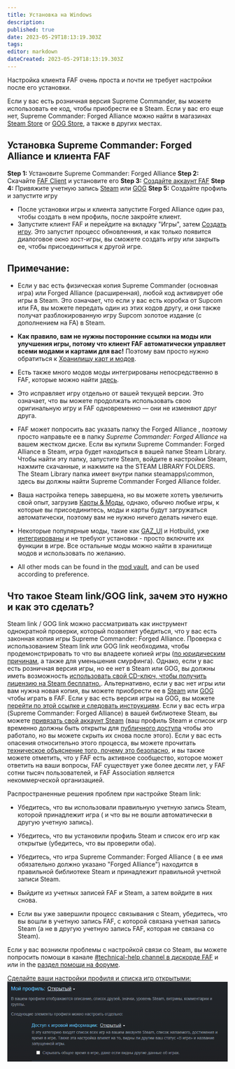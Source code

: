 ```yaml
---
title: Установка на Windows
description: 
published: true
date: 2023-05-29T18:13:19.303Z
tags: 
editor: markdown
dateCreated: 2023-05-29T18:13:19.303Z
---
```


Настройка клиента FAF очень проста и почти не требует настройки после его установки.

Если у вас есть розничная версия Supreme Commander, вы можете использовать ее код, чтобы приобрести ее в Steam.  Если у вас его еще нет, Supreme Commander: Forged Alliance можно найти в магазинах [Steam Store](http://store.steampowered.com/app/9420/) or [GOG Store](https://www.gog.com/game/supreme_commander_gold_edition), а также в других местах.

## Установка Supreme Commander: Forged Alliance и клиента FAF

**Step 1:**  Установите Supreme Commander: Forged Alliance
**Step 2:** Скачайте [FAF Client](https://github.com/FAForever/downlords-faf-client/releases/download/v2023.1.2/faf_windows-x64_2023_1_2.exe) и установите его
**Step 3:** [Создайте аккаунт FAF](https://faforever.com/account/register)
**Step 4:** Привяжите учетную запись [Steam](https://www.faforever.com/account/link) или [GOG](https://www.faforever.com/account/linkGog)
**Step 5:** Создайте профиль и запустите игру
- После установки игры и клиента запустите Forged Alliance один раз, чтобы создать в нем профиль, после закройте клиент.
- Запустите клиент FAF и перейдите на вкладку "Игры", затем [Создать игру](/Host-and-join-games). Это запустит процесс обновленния, и как только появится диалоговое окно хост-игры, вы сможете создать игру или закрыть ее, чтобы присоединиться к другой игре.

## Примечание:
- Если у вас есть физическая копия Supreme Commander (основная игра) или Forged Alliance (расширенная), любой код активирует обе игры в Steam. Это означает, что если у вас есть коробка от Supcom или FA, вы можете передать один из этих кодов другу, и они также получат разблокированную игру Supcom золотое издание (с дополнением на FA) в Steam.
 - **Как правило, вам не нужны посторонние ссылки на моды или улучшения игры, потому что клиент FAF автоматически управляет всеми модами и картами для вас!** Поэтому вам просто нужно обратиться к [Хранилищу карт и модов](/Map-&-Mod-Vault).

- Есть также много модов моды интегрированы непосредственно в FAF, которые можно найти [здесь](/Game-Modifications-(Mods)).

 - Это исправляет игру отдельно от вашей текущей версии. Это означает, что вы можете продолжать использовать свою оригинальную игру и FAF одновременно — они не изменяют друг друга.
- FAF может попросить вас указать папку the Forged Alliance , поэтому просто направьте ее в папку *Supreme Commander: Forged Alliance* на вашем жестком диске. Если вы купили Supreme Commander: Forged Alliance в Steam, игра будет находиться в вашей папке Steam Library. Чтобы найти эту папку, запустите Steam, войдите в настройки Steam, нажмите скачанные, и нажмите на the STEAM LIBRARY FOLDERS. The Steam Library папка имеет внутри папки steamapps\\common, здесь вы должны найти Supreme Commander Forged Alliance folder.
- Ваша настройка теперь завершена, но вы можете хотеть увеличить свой опыт, загрузив  [Карты & Моды](/Map-&-Mod-Vault), однако, обычно любые игры, к которые вы присоединитесь, моды и карты будут загружаться автоматически, поэтому вам не нужно ничего делать ничего еще.

- Некоторые популярные моды, такие как [GAZ_UI](https://wiki.faforever.com/en/Mods/GAZ_UI) и Hotbuild, уже [интегрированы](/Game-Modifications-(Mods)#Integrated-Mods) и не требуют установки - просто включите их функции в игре. Все остальные моды можно найти в хранилище модов и использовать по желанию.

- All other mods can be found in the [mod vault](/Map-&-Mod-Vault#mod-vault), and can be used according to preference.

## Что такое Steam link/GOG link, зачем это нужно и как это сделать?

Steam link / GOG link можно рассматривать как инструмент однократной проверки, который позволяет убедиться, что у вас есть законная копия игры Supreme Commander: Forged Alliance. Проверка с использованием Steam link или GOG link необходима, чтобы продемонстрировать то что вы владеете копией игры ([по юридическим причинам](https://forum.faforever.com/topic/252/why-do-i-need-to-link-my-account-to-steam), а также для уменьшения смурфинга). Однако, если у вас есть розничная версия игры, но ее нет в Steam или GOG, вы должны иметь возможность  [использовать свой CD-ключ, чтобы получить лицензию на Steam бесплатно.](https://help.steampowered.com/ru/faqs/view/0e71-0971-324a-1161).  Альтернативно, если у вас нет игры или вам нужна новая копия, вы можете приобрести ее в [Steam](https://store.steampowered.com/app/9420) или [GOG](https://www.gog.com/en/game/supreme_commander_gold_edition) чтобы играть в FAF.  Если у вас есть версия игры на GOG, вы можете  [перейти по этой ссылке и следовать инструкциям](https://www.faforever.com/account/linkGog).  Если у вас есть игра (Supreme Commander: Forged Alliance) в вашей библиотеке Steam, вы можете [привязать свой аккаунт Steam](https://www.faforever.com/account/link) (ваш профиль Steam и список игр временно должны быть открыты для [публичного доступа](https://help.steampowered.com/ru/faqs/view/588C-C67D-0251-C276) чтобы это работало, но вы можете скрыть их снова после этого). Если у вас есть опасения относительно этого процесса, вы можете прочитать [техническое объяснение того, почему это безопасно](https://forum.faforever.com/topic/279/the-steam-login-is-suspicious-are-you-stealing-my-account), и вы также можете отметить, что у FAF есть активное сообщество, которое может ответить на ваши вопросы, FAF существует уже более десяти лет, у FAF сотни тысяч пользователей, и FAF Association является некоммерческой организацией.

Распространенные решения проблем при настройке Steam link:

* Убедитесь, что вы использовали правильную учетную запись Steam, которой принадлежит игра ( и что вы не вошли автоматически в другую учетную запись).

* Убедитесь, что вы установили профиль Steam и список его игр как открытые (убедитесь, что вы проверили оба).

* Убедитесь, что игра Supreme Commander: Forged Alliance ( в ее имя обязательно должно указано "Forged Alliance") находится в правильной библиотеке Steam и принадлежит правильной учетной записи Steam.

* Выйдите из учетных записей FAF и Steam, а затем войдите в них снова.

*  Если вы уже завершили процесс связывания с Steam, убедитесь, что вы вошли в учетную запись FAF, с которой связана учетная запись Steam (а не в другую учетную запись FAF, которая не связана со Steam).

Если у вас возникли проблемы с настройкой связи со Steam, вы можете попросить помощи в канале [#technical-help channel в дискорде FAF](https://discord.gg/rvfaGTpNbK) и или in the [раздел помощи на форуме](https://forum.faforever.com/category/4/i-need-help).

[Сделайте ваши настройки профиля и списка игр открытыми:
![faf.png](/faf.png)](https://help.steampowered.com/ru/faqs/view/588C-C67D-0251-C276)
